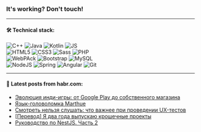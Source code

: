 ### It's working? Don't touch!

---

#### 🛠️ Technical stack:

![C++](https://img.shields.io/badge/C++-informational?logo=c%2B%2B&style=flat&logoColor=white&color=9C033A)
![Java](https://img.shields.io/badge/Java-informational?logo=java&style=flat&logoColor=white&color=007396)
![Kotlin](https://img.shields.io/badge/Kotlin-informational?logo=Kotlin&style=flat&logoColor=white&color=0095D5)
![JS](https://img.shields.io/badge/JS-informational?logo=javaScript&style=flat&logoColor=black&color=F7Df1E) <br>
![HTML5](https://img.shields.io/badge/HTML5-informational?logo=html5&style=flat&logoColor=white&color=E34F26)
![CSS3](https://img.shields.io/badge/CSS3-informational?logo=css3&style=flat&logoColor=white&color=157286)
![Sass](https://img.shields.io/badge/Saas-informational?logo=sass&style=flat&logoColor=white&color=hotpink)
![PHP](https://img.shields.io/badge/PHP-informational?logo=php&style=flat&logoColor=white&color=777BB4) <br>
![WebPAck](https://img.shields.io/badge/WebPack-informational?logo=webPack&style=flat&logoColor=white&color=FF6F00)
![Bootstrap](https://img.shields.io/badge/Bootstrap-informational?logo=Bootstrap&style=flat&logoColor=white&color=7952B3)
![MySQL](https://img.shields.io/badge/MySQL-informational?logo=MySQL&style=flat&logoColor=white&color=00f) <br>
![NodeJS](https://img.shields.io/badge/NodeJS-informational?logo=node.js&style=flat&logoColor=white&color=43853D)
![Spring](https://img.shields.io/badge/Spring-informational?logo=Spring&style=flat&logoColor=white&color=0A9EDC)
![Angular](https://img.shields.io/badge/Vue-informational?logo=vue.js&style=flat&logoColor=white&color=red)
![Git](https://img.shields.io/badge/Git-informational?logo=git&style=flat&logoColor=white&color=darkorange)

___

#### 💬 Latest posts from habr.com:

<!-- BLOG-POST-LIST:START -->
- [Эволюция инди-игры: от Google Play до собственного магазина](https://habr.com/ru/post/666684/?utm_source=habrahabr&utm_medium=rss&utm_campaign=666684)
- [Язык-головоломка Marthue](https://habr.com/ru/post/666668/?utm_source=habrahabr&utm_medium=rss&utm_campaign=666668)
- [Смотреть нельзя слушать: что важнее при проведении UX-тестов](https://habr.com/ru/post/666418/?utm_source=habrahabr&utm_medium=rss&utm_campaign=666418)
- [[Перевод] Я два года выпускаю крошечные проекты](https://habr.com/ru/post/666654/?utm_source=habrahabr&utm_medium=rss&utm_campaign=666654)
- [Руководство по NestJS. Часть 2](https://habr.com/ru/post/666470/?utm_source=habrahabr&utm_medium=rss&utm_campaign=666470)
<!-- BLOG-POST-LIST:END -->
